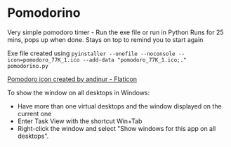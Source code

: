 # Pomodorino
Very simple pomodoro timer - Run the exe file or run in Python
Runs for 25 mins, pops up when done. Stays on top to remind you to start again

Exe file created using ```pyinstaller --onefile --noconsole --icon=pomodoro_77K_1.ico --add-data "pomodoro_77K_1.ico;." pomodorino.py```

[Pomodoro icon created by andinur - Flaticon](https://www.flaticon.com/free-icons/pomodoro)

To show the window on all desktops in Windows:
- Have more than one virtual desktops and the window displayed on the current one
- Enter Task View with the shortcut Win+Tab
- Right-click the window and select "Show windows for this app on all desktops".